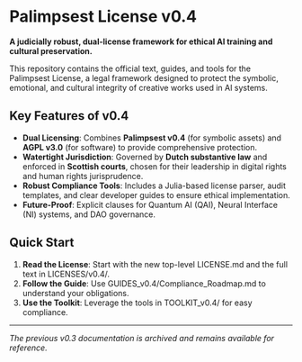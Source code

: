 # Palimpsest License v0.4

**A judicially robust, dual-license framework for ethical AI training and cultural preservation.**

This repository contains the official text, guides, and tools for the Palimpsest License, a legal framework designed to protect the symbolic, emotional, and cultural integrity of creative works used in AI systems.

## Key Features of v0.4
- **Dual Licensing**: Combines **Palimpsest v0.4** (for symbolic assets) and **AGPL v3.0** (for software) to provide comprehensive protection.
- **Watertight Jurisdiction**: Governed by **Dutch substantive law** and enforced in **Scottish courts**, chosen for their leadership in digital rights and human rights jurisprudence.
- **Robust Compliance Tools**: Includes a Julia-based license parser, audit templates, and clear developer guides to ensure ethical implementation.
- **Future-Proof**: Explicit clauses for Quantum AI (QAI), Neural Interface (NI) systems, and DAO governance.

## Quick Start
1.  **Read the License**: Start with the new top-level LICENSE.md and the full text in LICENSES/v0.4/.
2.  **Follow the Guide**: Use GUIDES_v0.4/Compliance_Roadmap.md to understand your obligations.
3.  **Use the Toolkit**: Leverage the tools in TOOLKIT_v0.4/ for easy compliance.

---
*The previous v0.3 documentation is archived and remains available for reference.*
